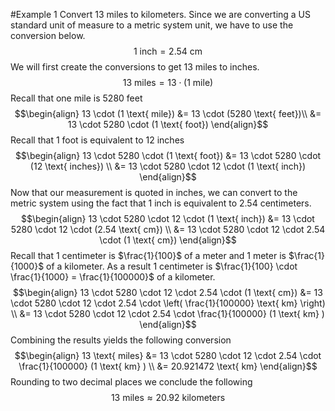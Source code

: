 #Example 1
Convert 13 miles to kilometers.
Since we are converting a US standard unit of measure to a metric system unit, we have to use the conversion below.
$$1 \text{ inch} = 2.54 \text{ cm}$$
We will first create the conversions to get 13 miles to inches.
$$13 \text{ miles} = 13 \cdot (1 \text{ mile})$$
Recall that one mile is 5280 feet
$$\begin{align}
13 \cdot (1 \text{ mile}) &= 13 \cdot (5280 \text{ feet})\\
&= 13 \cdot 5280 \cdot (1 \text{ foot})
\end{align}$$
Recall that 1 foot is equivalent to 12 inches
$$\begin{align}
13 \cdot 5280 \cdot (1 \text{ foot})  &= 13 \cdot 5280 \cdot (12 \text{ inches}) \\
&= 13 \cdot 5280 \cdot 12 \cdot (1 \text{ inch}) 
\end{align}$$
Now that our measurement is quoted in inches, we can convert to the metric system using the fact that 1 inch is equivalent to 2.54 centimeters.
$$\begin{align}
13 \cdot 5280 \cdot 12 \cdot (1 \text{ inch})  &= 13 \cdot 5280 \cdot 12 \cdot (2.54 \text{ cm}) \\
&= 13 \cdot 5280 \cdot 12 \cdot 2.54 \cdot (1 \text{ cm})
\end{align}$$
Recall that 1 centimeter is $\frac{1}{100}$ of a meter and 1 meter is $\frac{1}{1000}$ of a kilometer.  As a result 1 centimeter is $\frac{1}{100} \cdot \frac{1}{1000} = \frac{1}{100000}$ of a kilometer.
$$\begin{align}
13 \cdot 5280 \cdot 12 \cdot 2.54 \cdot (1 \text{ cm}) &= 13 \cdot 5280 \cdot 12 \cdot 2.54 \cdot \left( \frac{1}{100000} \text{ km} \right) \\
&=  13 \cdot 5280 \cdot 12 \cdot 2.54 \cdot \frac{1}{100000} (1 \text{ km} )
\end{align}$$
Combining the results yields the following conversion
$$\begin{align}
13 \text{ miles} &= 13 \cdot 5280 \cdot 12 \cdot 2.54 \cdot \frac{1}{100000} (1 \text{ km} ) \\
&= 20.921472 \text{ km}
\end{align}$$
Rounding to two decimal places we conclude the following
$$13 \text{ miles} \approx 20.92 \text{ kilometers}$$
